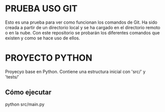 ﻿# PRUEBA USO GIT
Esto es una prueba para ver como funcionan los comandos de Git. Ha sido creada a partir de un directorio local y se ha cargado en el directorio remoto o en la nube.
Con este repositorio se probarán los diferentes comandos que existen y como se hace uso de ellos.

# PROYECTO PYTHON
Proyecyo base en Python. Contiene una estructura inicial con 'src/' y 'tests/'

## Cómo ejecutar

python src/main.py